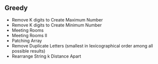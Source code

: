 ## Greedy

- Remove K digits to Create Maximum Number
- Remove K digits to Create Minimum Number
- Meeting Rooms 
- Meeting Rooms II
- Patching Array
- Remove Duplicate Letters (smallest in lexicographical order among all possible results)
- Rearrange String k Distance Apart
